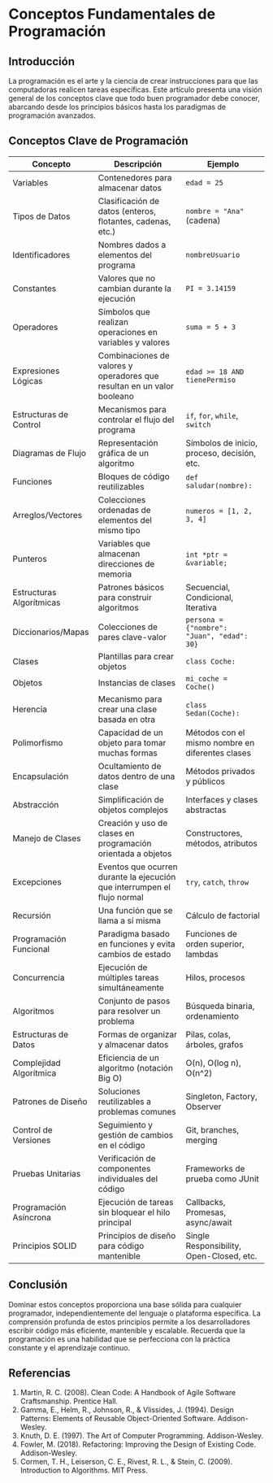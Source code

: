# Conceptos Fundamentales de Programación

## Introducción

La programación es el arte y la ciencia de crear instrucciones para que las computadoras realicen tareas específicas. Este artículo presenta una visión general de los conceptos clave que todo buen programador debe conocer, abarcando desde los principios básicos hasta los paradigmas de programación avanzados.

## Conceptos Clave de Programación

| Concepto | Descripción | Ejemplo |
|----------|-------------|---------|
| Variables | Contenedores para almacenar datos | `edad = 25` |
| Tipos de Datos | Clasificación de datos (enteros, flotantes, cadenas, etc.) | `nombre = "Ana"` (cadena) |
| Identificadores | Nombres dados a elementos del programa | `nombreUsuario` |
| Constantes | Valores que no cambian durante la ejecución | `PI = 3.14159` |
| Operadores | Símbolos que realizan operaciones en variables y valores | `suma = 5 + 3` |
| Expresiones Lógicas | Combinaciones de valores y operadores que resultan en un valor booleano | `edad >= 18 AND tienePermiso` |
| Estructuras de Control | Mecanismos para controlar el flujo del programa | `if`, `for`, `while`, `switch` |
| Diagramas de Flujo | Representación gráfica de un algoritmo | Símbolos de inicio, proceso, decisión, etc. |
| Funciones | Bloques de código reutilizables | `def saludar(nombre):` |
| Arreglos/Vectores | Colecciones ordenadas de elementos del mismo tipo | `numeros = [1, 2, 3, 4]` |
| Punteros | Variables que almacenan direcciones de memoria | `int *ptr = &variable;` |
| Estructuras Algorítmicas | Patrones básicos para construir algoritmos | Secuencial, Condicional, Iterativa |
| Diccionarios/Mapas | Colecciones de pares clave-valor | `persona = {"nombre": "Juan", "edad": 30}` |
| Clases | Plantillas para crear objetos | `class Coche:` |
| Objetos | Instancias de clases | `mi_coche = Coche()` |
| Herencia | Mecanismo para crear una clase basada en otra | `class Sedan(Coche):` |
| Polimorfismo | Capacidad de un objeto para tomar muchas formas | Métodos con el mismo nombre en diferentes clases |
| Encapsulación | Ocultamiento de datos dentro de una clase | Métodos privados y públicos |
| Abstracción | Simplificación de objetos complejos | Interfaces y clases abstractas |
| Manejo de Clases | Creación y uso de clases en programación orientada a objetos | Constructores, métodos, atributos |
| Excepciones | Eventos que ocurren durante la ejecución que interrumpen el flujo normal | `try`, `catch`, `throw` |
| Recursión | Una función que se llama a sí misma | Cálculo de factorial |
| Programación Funcional | Paradigma basado en funciones y evita cambios de estado | Funciones de orden superior, lambdas |
| Concurrencia | Ejecución de múltiples tareas simultáneamente | Hilos, procesos |
| Algoritmos | Conjunto de pasos para resolver un problema | Búsqueda binaria, ordenamiento |
| Estructuras de Datos | Formas de organizar y almacenar datos | Pilas, colas, árboles, grafos |
| Complejidad Algorítmica | Eficiencia de un algoritmo (notación Big O) | O(n), O(log n), O(n^2) |
| Patrones de Diseño | Soluciones reutilizables a problemas comunes | Singleton, Factory, Observer |
| Control de Versiones | Seguimiento y gestión de cambios en el código | Git, branches, merging |
| Pruebas Unitarias | Verificación de componentes individuales del código | Frameworks de prueba como JUnit |
| Programación Asíncrona | Ejecución de tareas sin bloquear el hilo principal | Callbacks, Promesas, async/await |
| Principios SOLID | Principios de diseño para código mantenible | Single Responsibility, Open-Closed, etc. |

## Conclusión

Dominar estos conceptos proporciona una base sólida para cualquier programador, independientemente del lenguaje o plataforma específica. La comprensión profunda de estos principios permite a los desarrolladores escribir código más eficiente, mantenible y escalable. Recuerda que la programación es una habilidad que se perfecciona con la práctica constante y el aprendizaje continuo.

## Referencias

1. Martin, R. C. (2008). Clean Code: A Handbook of Agile Software Craftsmanship. Prentice Hall.
2. Gamma, E., Helm, R., Johnson, R., & Vlissides, J. (1994). Design Patterns: Elements of Reusable Object-Oriented Software. Addison-Wesley.
3. Knuth, D. E. (1997). The Art of Computer Programming. Addison-Wesley.
4. Fowler, M. (2018). Refactoring: Improving the Design of Existing Code. Addison-Wesley.
5. Cormen, T. H., Leiserson, C. E., Rivest, R. L., & Stein, C. (2009). Introduction to Algorithms. MIT Press.
